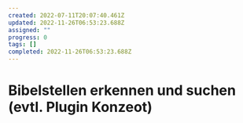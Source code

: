 ```yaml
---
created: 2022-07-11T20:07:40.461Z
updated: 2022-11-26T06:53:23.688Z
assigned: ""
progress: 0
tags: []
completed: 2022-11-26T06:53:23.688Z
---
```


# Bibelstellen erkennen und suchen (evtl. Plugin Konzeot)
